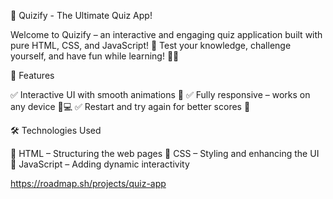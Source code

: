 
🚀 Quizify - The Ultimate Quiz App!

Welcome to Quizify – an interactive and engaging quiz application built with pure HTML, CSS, and JavaScript! 🎉 Test your knowledge, challenge yourself, and have fun while learning! 🧠✨

🌟 Features

✅ Interactive UI with smooth animations 🎨
✅ Fully responsive – works on any device 📱💻
✅ Restart and try again for better scores 🔄

🛠️ Technologies Used

🔹 HTML – Structuring the web pages
🔹 CSS – Styling and enhancing the UI
🔹 JavaScript – Adding dynamic interactivity

https://roadmap.sh/projects/quiz-app
